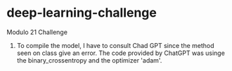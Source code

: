 # deep-learning-challenge

Modulo 21 Challenge

1. To compile the model, I have to consult Chad GPT since the method seen on class give an error. 
    The code provided by ChatGPT was usinge the binary_crossentropy and the optimizer 'adam'.

